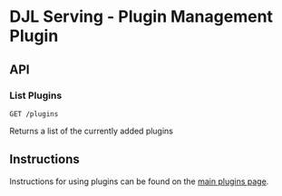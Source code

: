 # DJL Serving - Plugin Management Plugin

## API

### List Plugins

`GET /plugins`

Returns a list of the currently added plugins

## Instructions

Instructions for using plugins can be found on the [main plugins page](../../serving/docs/plugin_management.md).
